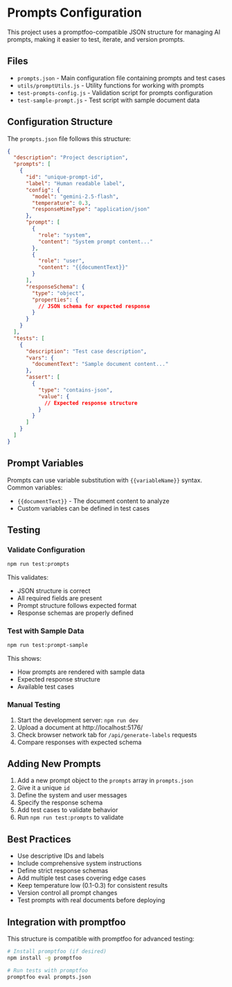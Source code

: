 # Prompts Configuration

This project uses a promptfoo-compatible JSON structure for managing AI prompts, making it easier to test, iterate, and version prompts.

## Files

- `prompts.json` - Main configuration file containing prompts and test cases
- `utils/promptUtils.js` - Utility functions for working with prompts
- `test-prompts-config.js` - Validation script for prompts configuration
- `test-sample-prompt.js` - Test script with sample document data

## Configuration Structure

The `prompts.json` file follows this structure:

```json
{
  "description": "Project description",
  "prompts": [
    {
      "id": "unique-prompt-id",
      "label": "Human readable label",
      "config": {
        "model": "gemini-2.5-flash",
        "temperature": 0.3,
        "responseMimeType": "application/json"
      },
      "prompt": [
        {
          "role": "system",
          "content": "System prompt content..."
        },
        {
          "role": "user", 
          "content": "{{documentText}}"
        }
      ],
      "responseSchema": {
        "type": "object",
        "properties": {
          // JSON schema for expected response
        }
      }
    }
  ],
  "tests": [
    {
      "description": "Test case description",
      "vars": {
        "documentText": "Sample document content..."
      },
      "assert": [
        {
          "type": "contains-json",
          "value": {
            // Expected response structure
          }
        }
      ]
    }
  ]
}
```

## Prompt Variables

Prompts can use variable substitution with `{{variableName}}` syntax. Common variables:

- `{{documentText}}` - The document content to analyze
- Custom variables can be defined in test cases

## Testing

### Validate Configuration
```bash
npm run test:prompts
```

This validates:
- JSON structure is correct
- All required fields are present
- Prompt structure follows expected format
- Response schemas are properly defined

### Test with Sample Data
```bash
npm run test:prompt-sample
```

This shows:
- How prompts are rendered with sample data
- Expected response structure
- Available test cases

### Manual Testing

1. Start the development server: `npm run dev`
2. Upload a document at http://localhost:5176/
3. Check browser network tab for `/api/generate-labels` requests
4. Compare responses with expected schema

## Adding New Prompts

1. Add a new prompt object to the `prompts` array in `prompts.json`
2. Give it a unique `id`
3. Define the system and user messages
4. Specify the response schema
5. Add test cases to validate behavior
6. Run `npm run test:prompts` to validate

## Best Practices

- Use descriptive IDs and labels
- Include comprehensive system instructions
- Define strict response schemas
- Add multiple test cases covering edge cases
- Keep temperature low (0.1-0.3) for consistent results
- Version control all prompt changes
- Test prompts with real documents before deploying

## Integration with promptfoo

This structure is compatible with promptfoo for advanced testing:

```bash
# Install promptfoo (if desired)
npm install -g promptfoo

# Run tests with promptfoo
promptfoo eval prompts.json
```